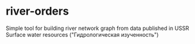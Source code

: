 # river-orders
Simple tool for building river network graph from data published in USSR Surface water resources ("Гидрологическая изученность")
